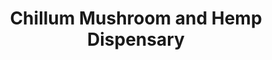 ---
title: "Chillum Mushroom and Hemp Dispensary"
url: /tampa/chillum-mushroom-and-hemp-dispensary/
shop: shop
---